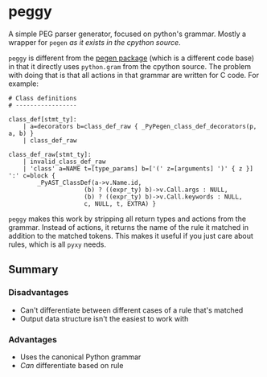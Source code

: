 # peggy
A simple PEG parser generator, focused on python's grammar. Mostly a wrapper for `pegen` *as it exists in the cpython source*.

`peggy` is different from the [pegen package](https://github.com/we-like-parsers/pegen) (which is a different code base) in that it directly uses `python.gram` from the cpython source.
The problem with doing that is that all actions in that grammar are written for C code. For example:

```
# Class definitions
# -----------------

class_def[stmt_ty]:
    | a=decorators b=class_def_raw { _PyPegen_class_def_decorators(p, a, b) }
    | class_def_raw

class_def_raw[stmt_ty]:
    | invalid_class_def_raw
    | 'class' a=NAME t=[type_params] b=['(' z=[arguments] ')' { z }] ':' c=block {
        _PyAST_ClassDef(a->v.Name.id,
                     (b) ? ((expr_ty) b)->v.Call.args : NULL,
                     (b) ? ((expr_ty) b)->v.Call.keywords : NULL,
                     c, NULL, t, EXTRA) }
```

`peggy` makes this work by stripping all return types and actions from the grammar. Instead of actions, it returns the name of the rule it matched in addition to the matched tokens.
This makes it useful if you just care about rules, which is all `pyxy` needs.

## Summary
### Disadvantages
* Can't differentiate between different cases of a rule that's matched
* Output data structure isn't the easiest to work with
### Advantages
* Uses the canonical Python grammar
* *Can* differentiate based on rule
